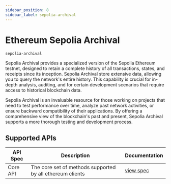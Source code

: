 ```yaml
---
sidebar_position: 8
sidebar_label: sepolia-archival
---
```


# Ethereum Sepolia Archival

`sepolia-archival`

Sepolia Archival provides a specialized version of the Sepolia Ethereum testnet, designed to retain a complete history of all transactions, states, and receipts since its inception. Sepolia Archival store extensive data, allowing you to query the network's entire history. This capability is crucial for in-depth analysis, auditing, and for certain development scenarios that require access to historical blockchain data. 

Sepolia Archival is an invaluable resource for those working on projects that need to test performance over time, analyze past network activities, or ensure backward compatibility of their applications. By offering a comprehensive view of the blockchain's past and present, Sepolia Archival supports a more thorough testing and development process.

## Supported APIs

| API Spec | Description                                               | Documentation                  |
| -------- | --------------------------------------------------------- | ------------------------------ |
| Core API | The core set of methods supported by all ethereum clients | [view spec](../specs/core-api) |
